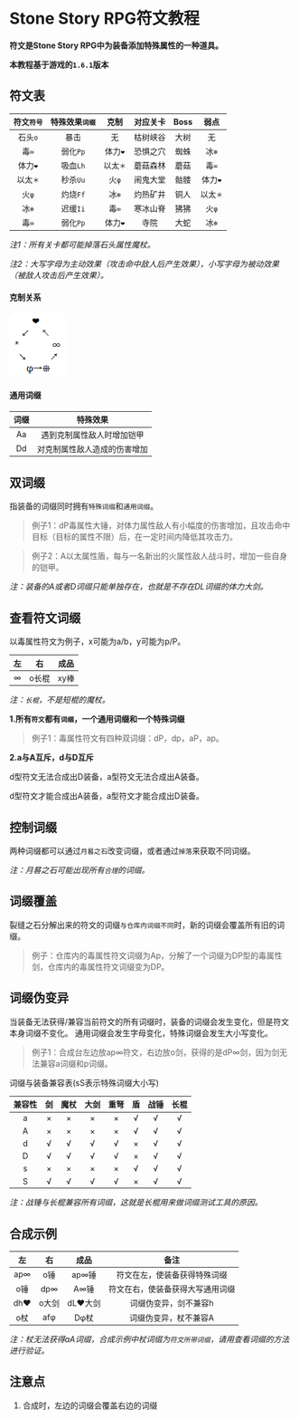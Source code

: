 # Stone Story RPG符文教程
**符文是Stone Story RPG中为装备添加特殊属性的一种道具。**

**本教程基于游戏的`1.6.1`版本**


## 符文表
符文`符号` | 特殊效果`词缀` | 克制 |对应关卡 | Boss | 弱点
:-: | :-: | :-: | :-: | :-: | :-:
石头`o` | 暴击 | 无 | 枯树峡谷 | 大树 | 无
毒`∞` | 弱化`Pp` | 体力`❤` | 恐惧之穴 | 蜘蛛 | 冰`❄`
体力`❤` | 吸血`Lh` | 以太`＊` | 蘑菇森林 | 蘑菇 | 毒`∞`
以太`＊` | 秒杀`Uu` | 火`φ` | 闹鬼大堂 | 骷髅 | 体力`❤`
火`φ` | 灼烧`Ff` | 冰`❄` | 灼热矿井 | 铜人 | 以太`＊`
冰`❄` | 迟缓`Ii` | 毒`∞` | 寒冰山脊 | 狒狒 | 火`φ`
毒`∞` | 弱化`Pp` | 体力`❤` | 寺院 | 大蛇 | 冰`❄`

*注1：所有关卡都可能掉落石头属性魔杖。*

*注2：大写字母为主动效果（攻击命中敌人后产生效果），小写字母为被动效果（被敌人攻击后产生效果）。*

#### 克制关系
![克制关系](https://github.com/Tomotopieces/runestone-in-ssrpg/blob/master/%E5%B1%9E%E6%80%A7%E5%85%8B%E5%88%B6%E5%85%B3%E7%B3%BB.png "克制关系")

#### 通用词缀
词缀 | 特殊效果
:-: | :-:
Aa | 遇到克制属性敌人时增加铠甲
Dd | 对克制属性敌人造成的伤害增加



## 双词缀
指装备的词缀同时拥有`特殊词缀`和`通用词缀`。
> 例子1：dP毒属性大锤，对体力属性敌人有小幅度的伤害增加，且攻击命中目标（目标的属性不限）后，在一定时间内降低其攻击力。

> 例子2：A以太属性盾，每与一名新出的火属性敌人战斗时，增加一些自身的铠甲。

*注：装备的A或者D词缀只能单独存在，也就是不存在DL词缀的体力大剑。*


## 查看符文词缀
以毒属性符文为例子，x可能为a/b，y可能为p/P。

左 | 右 | 成品
:-: | :-: | :-:
∞ | o长棍 | xy棒

*注：`长棍`，不是短棍的魔杖。*

**1.所有`符文`都有`词缀`，一个通用词缀和一个特殊词缀**

> 例子1：毒属性符文有四种双词缀：dP，dp，aP，ap。

**2.a与A互斥，d与D互斥**

d型符文无法合成出D装备，a型符文无法合成出A装备。

d型符文才能合成出A装备，a型符文才能合成出D装备。


## 控制词缀
两种词缀都可以通过`月晷之石`改变词缀，或者通过`掉落`来获取不同词缀。

*注：月晷之石可能出现所有`合理`的词缀。*

## 词缀覆盖
裂缝之石分解出来的符文的词缀`与仓库内词缀不同`时，新的词缀会覆盖所有旧的词缀。
> 例子：仓库内的毒属性符文词缀为Ap，分解了一个词缀为DP型的毒属性剑，仓库内的毒属性符文词缀变为DP。

## 词缀伪变异
当装备无法获得/兼容当前符文的所有词缀时，装备的词缀会发生变化，但是符文本身词缀不变化。
通用词缀会发生字母变化，特殊词缀会发生大小写变化。
> 例子1：合成台左边放ap∞符文，右边放o剑，获得的是dP∞剑，因为剑无法兼容a词缀和p词缀。

词缀与装备兼容表(sS表示特殊词缀大小写)

兼容性 | 剑 | 魔杖 | 大剑 | 重弩 | 盾 | 战锤 | 长棍
:-: | :-: | :-: | :-: | :-: | :-: | :-: | :-:
a | × | × | × | × | √ | √ | √
A | × | × | × | × | √ | √ | √
d | √ | √ | √ | √ | × | √ | √
D | √ | √ | √ | √ | × | √ | √
s | × | × | × | × | √ | √ | √
S | √ | √ | √ | √ | × | √ | √

*注：战锤与长棍兼容所有词缀，这就是长棍用来做词缀测试工具的原因。*

## 合成示例
左 | 右 | 成品 | 备注
:-: | :-: | :-: | :-:
ap∞ | o锤 | ap∞锤 | 符文在左，使装备获得特殊词缀
o锤 | dp∞ | A∞锤 | 符文在右，使装备获得大写通用词缀
dh❤ | o大剑 | dL❤大剑 | 词缀伪变异，剑不兼容h
o杖 | afφ | Dφ杖 | 词缀伪变异，杖不兼容A

*注：杖无法获得aA词缀，合成示例中杖词缀为`符文所带词缀`，请用查看词缀的方法进行验证。*

## 注意点
1. 合成时，左边的词缀会覆盖右边的词缀
